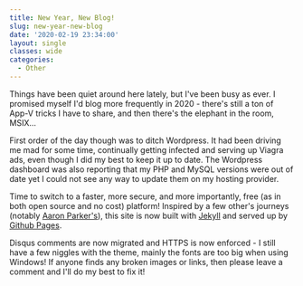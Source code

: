 ```yaml
---
title: New Year, New Blog!
slug: new-year-new-blog
date: '2020-02-19 23:34:00'
layout: single
classes: wide
categories:
  - Other
---
```


Things have been quiet around here lately, but I've been busy as ever. I promised myself I'd blog more frequently in 2020 - there's still a ton of App-V tricks I have to share, and then there's the elephant in the room, MSIX...

First order of the day though was to ditch Wordpress. It had been driving me mad for some time, continually getting infected and serving up Viagra ads, even though I did my best to keep it up to date. The Wordpress dashboard was also reporting that my PHP and MySQL versions were out of date yet I could not see any way to update them on my hosting provider.

Time to switch to a faster, more secure, and more importantly, free (as in both open source and no cost) platform! Inspired by a few other's journeys (notably [Aaron Parker's](https://stealthpuppy.com/goodbye-wordpess-hello-jekyll)), this site is now built with [Jekyll](https://jekyllrb.com) and served up by [Github Pages](https://pages.github.com).

Disqus comments are now migrated and HTTPS is now enforced - I still have a few niggles with the theme, mainly the fonts are too big when using Windows! If anyone finds any broken images or links, then please leave a comment and I'll do my best to fix it!